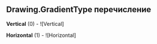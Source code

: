 ## Drawing.GradientType перечисление

**Vertical** (0) - ![Vertical]

**Horizontal** (1) - ![Horizontal]

